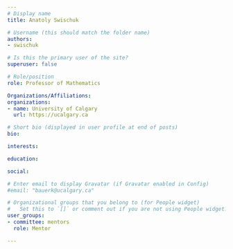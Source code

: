 ```yaml
---
# Display name
title: Anatoly Swischuk

# Username (this should match the folder name)
authors:
- swischuk

# Is this the primary user of the site?
superuser: false

# Role/position
role: Professor of Mathematics

Organizations/Affiliations:
organizations:
- name: University of Calgary
  url: https://ucalgary.ca

# Short bio (displayed in user profile at end of posts)
bio:

interests:

education:

social:

# Enter email to display Gravatar (if Gravatar enabled in Config)
#email: "bauerk@ucalgary.ca"

# Organizational groups that you belong to (for People widget)
#   Set this to `[]` or comment out if you are not using People widget.
user_groups:
- committee: mentors
  role: Mentor

---
```

